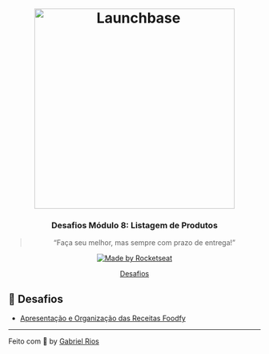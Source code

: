 <h1 align="center">
    <img alt="Launchbase" src="https://storage.googleapis.com/golden-wind/bootcamp-launchbase/logo.png" width="400px" />
</h1>

<h3 align="center">
  Desafios Módulo 8: Listagem de Produtos
</h3>

<blockquote align="center">“Faça seu melhor, mas sempre com prazo de entrega!”</blockquote>

<p align="center">

  <a href="https://rocketseat.com.br">
    <img alt="Made by Rocketseat" src="https://img.shields.io/badge/made%20by-Rocketseat-%23F8952D">
  </a>
  
</p>

<p align="center">
  <a href="#rocket-desafios">Desafios</a>
</p>

## :rocket: Desafios

- [Apresentação e Organização das Receitas Foodfy](https://github.com/grioos/bootcamp-launchbase/tree/master/fase-04/modulo08/desafio-8-1)

---

Feito com :black_heart: by [Gabriel Rios](https://www.linkedin.com/in/grioos/)
